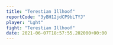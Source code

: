 ```yaml
---
title: "Terestian Illhoof"
reportCode: "3yBH12jdCP9bLTYJ"
player: "Lght"
fight: "Terestian Illhoof"
date: 2021-06-07T18:57:55.202000+00:00
---
```

